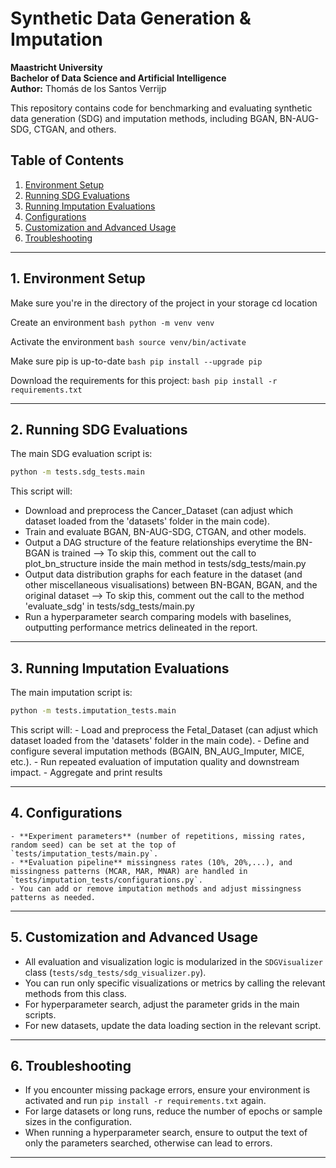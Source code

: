 # Synthetic Data Generation & Imputation  
**Maastricht University**  
**Bachelor of Data Science and Artificial Intelligence**  
**Author:** Thomás de los Santos Verrijp

This repository contains code for benchmarking and evaluating synthetic data generation (SDG) and imputation methods, including BGAN, BN-AUG-SDG, CTGAN, and others.

## Table of Contents
1. [Environment Setup](#environment-setup)  
2. [Running SDG Evaluations](#running-sdg-evaluations)  
3. [Running Imputation Evaluations](#running-imputation-evaluations)  
4. [Configurations](#configurations)  
5. [Customization and Advanced Usage](#customization-and-advanced-usage)  
6. [Troubleshooting](#troubleshooting)

---

## 1. Environment Setup

  Make sure you're in the directory of the project in your storage
    cd location
  
  Create an environment
    ```bash
    python -m venv venv
    ```
  
  Activate the environment
    ```bash
    source venv/bin/activate
    ```
  
  Make sure pip is up-to-date
    ```bash
    pip install --upgrade pip
    ```
  
  Download the requirements for this project:
    ```bash
    pip install -r requirements.txt
    ```

---
  
## 2. Running SDG Evaluations

  The main SDG evaluation script is:

  ```bash
  python -m tests.sdg_tests.main
  ```

  This script will:
  - Download and preprocess the Cancer_Dataset (can adjust which dataset loaded from the 'datasets' folder in the main code).
  - Train and evaluate BGAN, BN-AUG-SDG, CTGAN, and other models.
  - Output a DAG structure of the feature relationships everytime the BN-BGAN is trained
    --> To skip this, comment out the call to plot_bn_structure inside the main method in tests/sdg_tests/main.py
  - Output data distribution graphs for each feature in the dataset (and other miscellaneous visualisations) between BN-BGAN, BGAN, and the original dataset
    --> To skip this, comment out the call to the method 'evaluate_sdg' in tests/sdg_tests/main.py
  - Run a hyperparameter search comparing models with baselines, outputting performance metrics delineated in the report.

---

## 3. Running Imputation Evaluations

  The main imputation script is:

  ```bash
  python -m tests.imputation_tests.main
  ```

  This script will:
    - Load and preprocess the Fetal_Dataset (can adjust which dataset loaded from the 'datasets' folder in the main code).
    - Define and configure several imputation methods (BGAIN, BN_AUG_Imputer, MICE, etc.).
    - Run repeated evaluation of imputation quality and downstream impact.
    - Aggregate and print results

---
   
## 4. Configurations
    - **Experiment parameters** (number of repetitions, missing rates, random seed) can be set at the top of `tests/imputation_tests/main.py`.
    - **Evaluation pipeline** missingness rates (10%, 20%,...), and missingness patterns (MCAR, MAR, MNAR) are handled in `tests/imputation_tests/configurations.py`.
    - You can add or remove imputation methods and adjust missingness patterns as needed.

---
  
## 5. Customization and Advanced Usage
  - All evaluation and visualization logic is modularized in the `SDGVisualizer` class (`tests/sdg_tests/sdg_visualizer.py`).
  - You can run only specific visualizations or metrics by calling the relevant methods from this class.
  - For hyperparameter search, adjust the parameter grids in the main scripts.
  - For new datasets, update the data loading section in the relevant script.

---

## 6. Troubleshooting
  - If you encounter missing package errors, ensure your environment is activated and run `pip install -r requirements.txt` again.
  - For large datasets or long runs, reduce the number of epochs or sample sizes in the configuration.
  - When running a hyperparameter search, ensure to output the text of only the parameters searched, otherwise can lead to errors.

---





